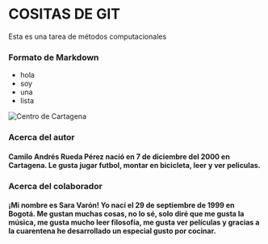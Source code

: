 # COSITAS DE GIT
Esta es una tarea de métodos computacionales
### Formato de Markdown
* hola
* soy
* una
* lista

![Centro de Cartagena](https://cr00.epimg.net/emisora/imagenes/2018/09/05/cartagena/1536171426_090354_1536171553_noticia_normal.jpg)

### Acerca del autor
#### Camilo Andrés Rueda Pérez nació en 7 de diciembre del 2000 en Cartagena. Le gusta jugar futbol, montar en bicicleta, leer y ver peliculas. 

### Acerca del colaborador
#### ¡Mi nombre es Sara Varón! Yo nací el 29 de septiembre de 1999 en Bogotá. Me gustan muchas cosas, no lo sé, solo diré que me gusta la música, me gusta mucho leer filosofía, me gusta ver películas y gracias a la cuarentena he desarrollado un especial gusto por cocinar.
